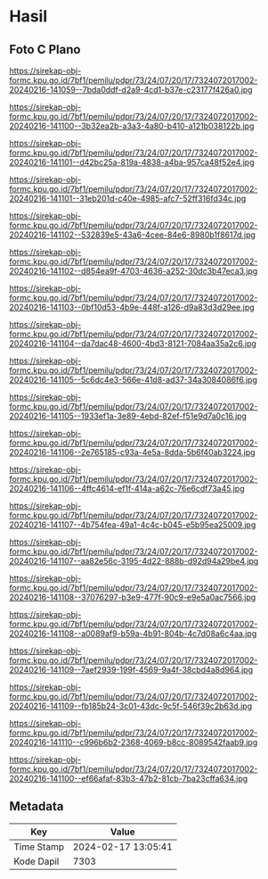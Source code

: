 # Hasil

## Foto C Plano

https://sirekap-obj-formc.kpu.go.id/7bf1/pemilu/pdpr/73/24/07/20/17/7324072017002-20240216-141059--7bda0ddf-d2a9-4cd1-b37e-c23177f426a0.jpg

https://sirekap-obj-formc.kpu.go.id/7bf1/pemilu/pdpr/73/24/07/20/17/7324072017002-20240216-141100--3b32ea2b-a3a3-4a80-b410-a121b038122b.jpg

https://sirekap-obj-formc.kpu.go.id/7bf1/pemilu/pdpr/73/24/07/20/17/7324072017002-20240216-141101--d42bc25a-819a-4838-a4ba-957ca48f52e4.jpg

https://sirekap-obj-formc.kpu.go.id/7bf1/pemilu/pdpr/73/24/07/20/17/7324072017002-20240216-141101--31eb201d-c40e-4985-afc7-52ff316fd34c.jpg

https://sirekap-obj-formc.kpu.go.id/7bf1/pemilu/pdpr/73/24/07/20/17/7324072017002-20240216-141102--532839e5-43a6-4cee-84e6-8980b1f8617d.jpg

https://sirekap-obj-formc.kpu.go.id/7bf1/pemilu/pdpr/73/24/07/20/17/7324072017002-20240216-141102--d854ea9f-4703-4636-a252-30dc3b47eca3.jpg

https://sirekap-obj-formc.kpu.go.id/7bf1/pemilu/pdpr/73/24/07/20/17/7324072017002-20240216-141103--0bf10d53-4b9e-448f-a126-d9a83d3d29ee.jpg

https://sirekap-obj-formc.kpu.go.id/7bf1/pemilu/pdpr/73/24/07/20/17/7324072017002-20240216-141104--da7dac48-4600-4bd3-8121-7084aa35a2c6.jpg

https://sirekap-obj-formc.kpu.go.id/7bf1/pemilu/pdpr/73/24/07/20/17/7324072017002-20240216-141105--5c6dc4e3-566e-41d8-ad37-34a3084086f6.jpg

https://sirekap-obj-formc.kpu.go.id/7bf1/pemilu/pdpr/73/24/07/20/17/7324072017002-20240216-141105--1933ef1a-3e89-4ebd-82ef-f51e9d7a0c16.jpg

https://sirekap-obj-formc.kpu.go.id/7bf1/pemilu/pdpr/73/24/07/20/17/7324072017002-20240216-141106--2e765185-c93a-4e5a-8dda-5b6f40ab3224.jpg

https://sirekap-obj-formc.kpu.go.id/7bf1/pemilu/pdpr/73/24/07/20/17/7324072017002-20240216-141106--4ffc4614-ef1f-414a-a62c-76e6cdf73a45.jpg

https://sirekap-obj-formc.kpu.go.id/7bf1/pemilu/pdpr/73/24/07/20/17/7324072017002-20240216-141107--4b754fea-49a1-4c4c-b045-e5b95ea25009.jpg

https://sirekap-obj-formc.kpu.go.id/7bf1/pemilu/pdpr/73/24/07/20/17/7324072017002-20240216-141107--aa82e56c-3195-4d22-888b-d92d94a29be4.jpg

https://sirekap-obj-formc.kpu.go.id/7bf1/pemilu/pdpr/73/24/07/20/17/7324072017002-20240216-141108--37076297-b3e9-477f-90c9-e9e5a0ac7566.jpg

https://sirekap-obj-formc.kpu.go.id/7bf1/pemilu/pdpr/73/24/07/20/17/7324072017002-20240216-141108--a0089af9-b59a-4b91-804b-4c7d08a6c4aa.jpg

https://sirekap-obj-formc.kpu.go.id/7bf1/pemilu/pdpr/73/24/07/20/17/7324072017002-20240216-141109--7aef2939-199f-4569-9a4f-38cbd4a8d964.jpg

https://sirekap-obj-formc.kpu.go.id/7bf1/pemilu/pdpr/73/24/07/20/17/7324072017002-20240216-141109--fb185b24-3c01-43dc-9c5f-546f39c2b63d.jpg

https://sirekap-obj-formc.kpu.go.id/7bf1/pemilu/pdpr/73/24/07/20/17/7324072017002-20240216-141110--c996b6b2-2368-4069-b8cc-8089542faab9.jpg

https://sirekap-obj-formc.kpu.go.id/7bf1/pemilu/pdpr/73/24/07/20/17/7324072017002-20240216-141100--ef66afaf-83b3-47b2-81cb-7ba23cffa634.jpg


## Metadata

| Key        | Value               |
| ---------- | ------------------- |
| Time Stamp | 2024-02-17 13:05:41 |
| Kode Dapil | 7303                |



